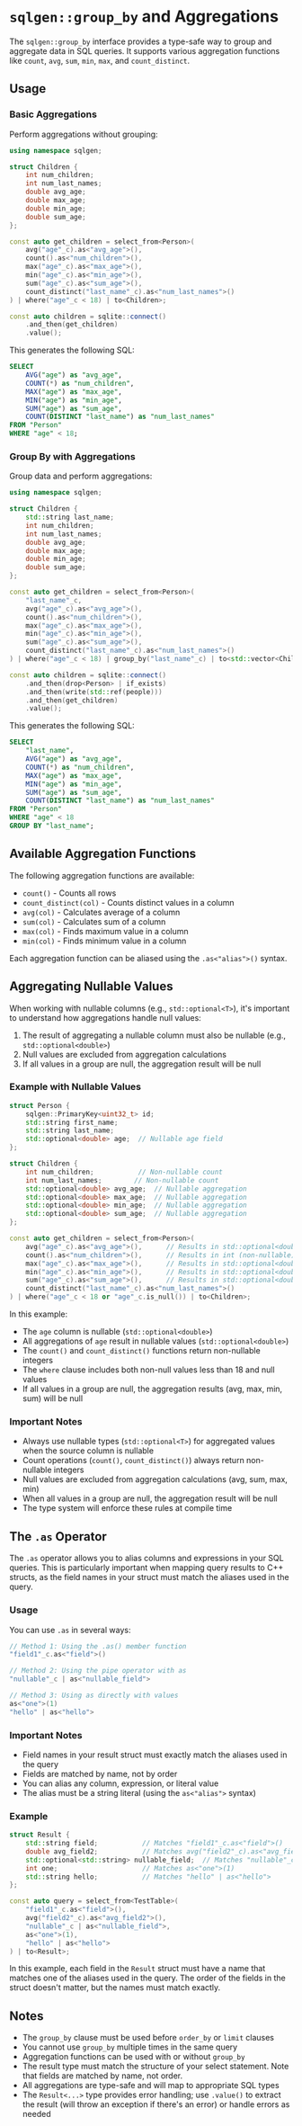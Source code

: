 # `sqlgen::group_by` and Aggregations

The `sqlgen::group_by` interface provides a type-safe way to group and aggregate data in SQL queries. It supports various aggregation functions like `count`, `avg`, `sum`, `min`, `max`, and `count_distinct`.

## Usage

### Basic Aggregations

Perform aggregations without grouping:

```cpp
using namespace sqlgen;

struct Children {
    int num_children;
    int num_last_names;
    double avg_age;
    double max_age;
    double min_age;
    double sum_age;
};

const auto get_children = select_from<Person>(
    avg("age"_c).as<"avg_age">(),
    count().as<"num_children">(),
    max("age"_c).as<"max_age">(),
    min("age"_c).as<"min_age">(),
    sum("age"_c).as<"sum_age">(),
    count_distinct("last_name"_c).as<"num_last_names">()
) | where("age"_c < 18) | to<Children>;

const auto children = sqlite::connect()
    .and_then(get_children)
    .value();
```

This generates the following SQL:

```sql
SELECT 
    AVG("age") as "avg_age",
    COUNT(*) as "num_children",
    MAX("age") as "max_age",
    MIN("age") as "min_age",
    SUM("age") as "sum_age",
    COUNT(DISTINCT "last_name") as "num_last_names"
FROM "Person"
WHERE "age" < 18;
```

### Group By with Aggregations

Group data and perform aggregations:

```cpp
using namespace sqlgen;

struct Children {
    std::string last_name;
    int num_children;
    int num_last_names;
    double avg_age;
    double max_age;
    double min_age;
    double sum_age;
};

const auto get_children = select_from<Person>(
    "last_name"_c,
    avg("age"_c).as<"avg_age">(),
    count().as<"num_children">(),
    max("age"_c).as<"max_age">(),
    min("age"_c).as<"min_age">(),
    sum("age"_c).as<"sum_age">(),
    count_distinct("last_name"_c).as<"num_last_names">()
) | where("age"_c < 18) | group_by("last_name"_c) | to<std::vector<Children>>;

const auto children = sqlite::connect()
    .and_then(drop<Person> | if_exists)
    .and_then(write(std::ref(people)))
    .and_then(get_children)
    .value();
```

This generates the following SQL:

```sql
SELECT 
    "last_name",
    AVG("age") as "avg_age",
    COUNT(*) as "num_children",
    MAX("age") as "max_age",
    MIN("age") as "min_age",
    SUM("age") as "sum_age",
    COUNT(DISTINCT "last_name") as "num_last_names"
FROM "Person"
WHERE "age" < 18
GROUP BY "last_name";
```

## Available Aggregation Functions

The following aggregation functions are available:

- `count()` - Counts all rows
- `count_distinct(col)` - Counts distinct values in a column
- `avg(col)` - Calculates average of a column
- `sum(col)` - Calculates sum of a column
- `max(col)` - Finds maximum value in a column
- `min(col)` - Finds minimum value in a column

Each aggregation function can be aliased using the `.as<"alias">()` syntax.

## Aggregating Nullable Values

When working with nullable columns (e.g., `std::optional<T>`), it's important to understand how aggregations handle null values:

1. The result of aggregating a nullable column must also be nullable (e.g., `std::optional<double>`)
2. Null values are excluded from aggregation calculations
3. If all values in a group are null, the aggregation result will be null

### Example with Nullable Values

```cpp
struct Person {
    sqlgen::PrimaryKey<uint32_t> id;
    std::string first_name;
    std::string last_name;
    std::optional<double> age;  // Nullable age field
};

struct Children {
    int num_children;           // Non-nullable count
    int num_last_names;        // Non-nullable count
    std::optional<double> avg_age;  // Nullable aggregation
    std::optional<double> max_age;  // Nullable aggregation
    std::optional<double> min_age;  // Nullable aggregation
    std::optional<double> sum_age;  // Nullable aggregation
};

const auto get_children = select_from<Person>(
    avg("age"_c).as<"avg_age">(),      // Results in std::optional<double>
    count().as<"num_children">(),      // Results in int (non-nullable)
    max("age"_c).as<"max_age">(),      // Results in std::optional<double>
    min("age"_c).as<"min_age">(),      // Results in std::optional<double>
    sum("age"_c).as<"sum_age">(),      // Results in std::optional<double>
    count_distinct("last_name"_c).as<"num_last_names">()
) | where("age"_c < 18 or "age"_c.is_null()) | to<Children>;
```

In this example:
- The `age` column is nullable (`std::optional<double>`)
- All aggregations of `age` result in nullable values (`std::optional<double>`)
- The `count()` and `count_distinct()` functions return non-nullable integers
- The `where` clause includes both non-null values less than 18 and null values
- If all values in a group are null, the aggregation results (avg, max, min, sum) will be null

### Important Notes

- Always use nullable types (`std::optional<T>`) for aggregated values when the source column is nullable
- Count operations (`count()`, `count_distinct()`) always return non-nullable integers
- Null values are excluded from aggregation calculations (avg, sum, max, min)
- When all values in a group are null, the aggregation result will be null
- The type system will enforce these rules at compile time

## The `.as` Operator

The `.as` operator allows you to alias columns and expressions in your SQL queries. This is particularly important when mapping query results to C++ structs, as the field names in your struct must match the aliases used in the query.

### Usage

You can use `.as` in several ways:

```cpp
// Method 1: Using the .as() member function
"field1"_c.as<"field">()

// Method 2: Using the pipe operator with as
"nullable"_c | as<"nullable_field">

// Method 3: Using as directly with values
as<"one">(1)
"hello" | as<"hello">
```

### Important Notes

- Field names in your result struct must exactly match the aliases used in the query
- Fields are matched by name, not by order
- You can alias any column, expression, or literal value
- The alias must be a string literal (using the `as<"alias">` syntax)

### Example

```cpp
struct Result {
    std::string field;           // Matches "field1"_c.as<"field">()
    double avg_field2;           // Matches avg("field2"_c).as<"avg_field2">()
    std::optional<std::string> nullable_field;  // Matches "nullable"_c | as<"nullable_field">
    int one;                     // Matches as<"one">(1)
    std::string hello;           // Matches "hello" | as<"hello">
};

const auto query = select_from<TestTable>(
    "field1"_c.as<"field">(),
    avg("field2"_c).as<"avg_field2">(),
    "nullable"_c | as<"nullable_field">,
    as<"one">(1),
    "hello" | as<"hello">
) | to<Result>;
```

In this example, each field in the `Result` struct must have a name that matches one of the aliases used in the query. The order of the fields in the struct doesn't matter, but the names must match exactly.

## Notes

- The `group_by` clause must be used before `order_by` or `limit` clauses
- You cannot use `group_by` multiple times in the same query
- Aggregation functions can be used with or without `group_by`
- The result type must match the structure of your select statement. Note that fields are matched by name, not order.
- All aggregations are type-safe and will map to appropriate SQL types
- The `Result<...>` type provides error handling; use `.value()` to extract the result (will throw an exception if there's an error) or handle errors as needed

